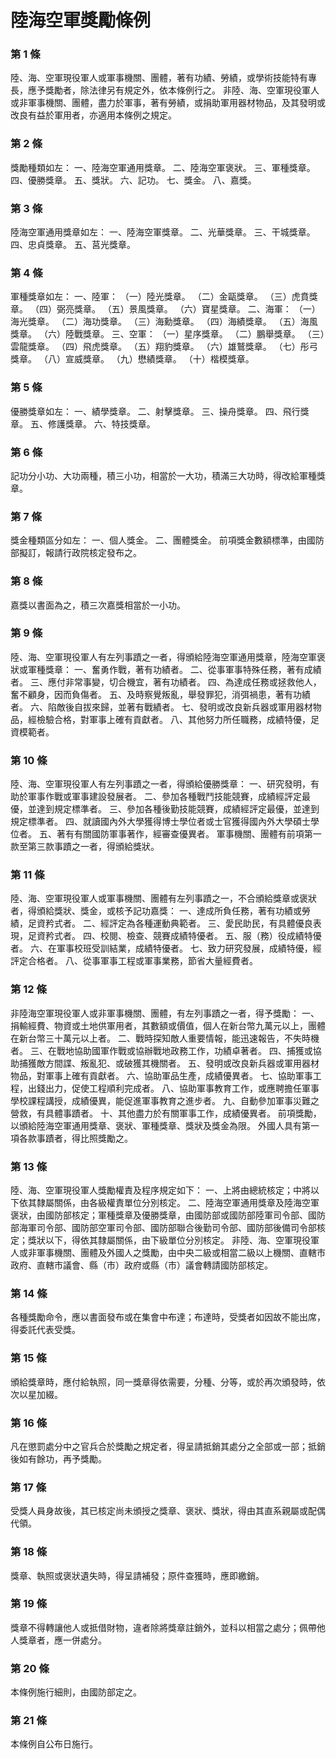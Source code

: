 # 陸海空軍獎勵條例

### 第 1 條

陸、海、空軍現役軍人或軍事機關、團體，著有功績、勞績，或學術技能特有專長，應予獎勵者，除法律另有規定外，依本條例行之。
非陸、海、空軍現役軍人或非軍事機關、團體，盡力於軍事，著有勞績，或捐助軍用器材物品，及其發明或改良有益於軍用者，亦適用本條例之規定。

### 第 2 條

獎勵種類如左：
一、陸海空軍通用獎章。
二、陸海空軍褒狀。
三、軍種獎章。
四、優勝獎章。
五、獎狀。
六、記功。
七、獎金。
八、嘉獎。

### 第 3 條

陸海空軍通用獎章如左：
一、陸海空軍獎章。
二、光華獎章。
三、干城獎章。
四、忠貞獎章。
五、莒光獎章。

### 第 4 條

軍種獎章如左：
一、陸軍：
（一）陸光獎章。
（二）金甌獎章。
（三）虎賁獎章。
（四）弼亮獎章。
（五）景風獎章。
（六）寶星獎章。
二、海軍：
（一）海光獎章。
（二）海功獎章。
（三）海勳獎章。
（四）海績獎章。
（五）海風獎章。
（六）陸戰獎章。
三、空軍：
（一）星序獎章。
（二）鵬舉獎章。
（三）雲龍獎章。
（四）飛虎獎章。
（五）翔豹獎章。
（六）雄鷲獎章。
（七）彤弓獎章。
（八）宣威獎章。
（九）懋績獎章。
（十）楷模獎章。

### 第 5 條

優勝獎章如左：
一、績學獎章。
二、射擊獎章。
三、操舟獎章。
四、飛行獎章。
五、修護獎章。
六、特技獎章。

### 第 6 條

記功分小功、大功兩種，積三小功，相當於一大功，積滿三大功時，得改給軍種獎章。

### 第 7 條

獎金種類區分如左：
一、個人獎金。
二、團體獎金。
前項獎金數額標準，由國防部擬訂，報請行政院核定發布之。

### 第 8 條

嘉獎以書面為之，積三次嘉獎相當於一小功。

### 第 9 條

陸、海、空軍現役軍人有左列事蹟之一者，得頒給陸海空軍通用獎章，陸海空軍褒狀或軍種獎章：
一、奮勇作戰，著有功績者。
二、從事軍事特殊任務，著有成績者。
三、應付非常事變，切合機宜，著有功績者。
四、為達成任務或拯救他人，奮不顧身，因而負傷者。
五、及時察覺叛亂，舉發罪犯，消弭禍患，著有功績者。
六、陷敵後自拔來歸，並著有戰績者。
七、發明或改良新兵器或軍用器材物品，經檢驗合格，對軍事上確有貢獻者。
八、其他努力所任職務，成績特優，足資模範者。

### 第 10 條

陸、海、空軍現役軍人有左列事蹟之一者，得頒給優勝獎章：
一、研究發明，有助於軍事作戰或軍事建設發展者。
二、參加各種戰鬥技能競賽，成績經評定最優，並達到規定標準者。
三、參加各種後勤技能競賽，成績經評定最優，並達到規定標準者。
四、就讀國內外大學獲得博士學位者或士官獲得國內外大學碩士學位者。
五、著有有關國防軍事著作，經審查優異者。
軍事機關、團體有前項第一款至第三款事蹟之一者，得頒給獎狀。

### 第 11 條

陸、海、空軍現役軍人或軍事機關、團體有左列事蹟之一，不合頒給獎章或褒狀者，得頒給獎狀、獎金，或核予記功嘉獎：
一、達成所負任務，著有功績或勞績，足資矜式者。
二、經評定為各種運動典範者。
三、愛民助民，有具體優良表現，足資矜式者。
四、校閱、檢查、競賽成績特優者。
五、服（務）役成績特優者。
六、在軍事校班受訓結業，成績特優者。
七、致力研究發展，成績特優，經評定合格者。
八、從事軍事工程或軍事業務，節省大量經費者。

### 第 12 條

非陸海空軍現役軍人或非軍事機關、團體，有左列事蹟之一者，得予獎勵：
一、捐輸經費、物資或土地供軍用者，其數額或價值，個人在新台幣九萬元以上，團體在新台幣三十萬元以上者。
二、戰時探知敵人重要情報，能迅速報告，不失時機者。
三、在戰地協助國軍作戰或協辦戰地政務工作，功績卓著者。
四、捕獲或協助捕獲敵方間諜、叛亂犯、或破獲其機關者。
五、發明或改良新兵器或軍用器材物品，對軍事上確有貢獻者。
六、協助軍品生產，成績優異者。
七、協助軍事工程，出錢出力，促使工程順利完成者。
八、協助軍事教育工作，或應聘擔任軍事學校課程講授，成績優異，能促進軍事教育之進步者。
九、自動參加軍事災難之營救，有具體事蹟者。
十、其他盡力於有關軍事工作，成績優異者。
前項獎勵，以頒給陸海空軍通用獎章、褒狀、軍種獎章、獎狀及獎金為限。
外國人具有第一項各款事蹟者，得比照獎勵之。

### 第 13 條

陸、海、空軍現役軍人獎勵權責及程序規定如下：
一、上將由總統核定；中將以下依其隸屬關係，由各級權責單位分別核定。
二、陸海空軍通用獎章及陸海空軍褒狀，由國防部核定；軍種獎章及優勝獎章，由國防部或國防部陸軍司令部、國防部海軍司令部、國防部空軍司令部、國防部聯合後勤司令部、國防部後備司令部核定；獎狀以下，得依其隸屬關係，由下級單位分別核定。
非陸、海、空軍現役軍人或非軍事機關、團體及外國人之獎勵，由中央二級或相當二級以上機關、直轄市政府、直轄市議會、縣（市）政府或縣（市）議會轉請國防部核定。

### 第 14 條

各種獎勵命令，應以書面發布或在集會中布達；布達時，受獎者如因故不能出席，得委託代表受獎。

### 第 15 條

頒給獎章時，應付給執照，同一獎章得依需要，分種、分等，或於再次頒發時，依次以星加綴。

### 第 16 條

凡在懲罰處分中之官兵合於獎勵之規定者，得呈請抵銷其處分之全部或一部；抵銷後如有餘功，再予獎勵。

### 第 17 條

受獎人員身故後，其已核定尚未頒授之獎章、褒狀、獎狀，得由其直系親屬或配偶代領。

### 第 18 條

獎章、執照或褒狀遺失時，得呈請補發；原件查獲時，應即繳銷。

### 第 19 條

獎章不得轉讓他人或抵借財物，違者除將獎章註銷外，並科以相當之處分；佩帶他人獎章者，應一併處分。

### 第 20 條

本條例施行細則，由國防部定之。

### 第 21 條

本條例自公布日施行。
